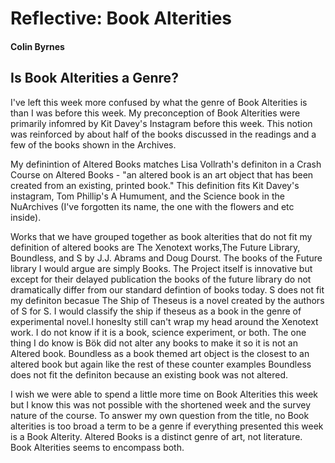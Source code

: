 # Reflective: Book Alterities

#### Colin Byrnes

## Is Book Alterities a Genre?

I've left this week more confused by what the genre of Book Alterities is than I was before this week. My preconception of Book Alterities were primarily infomred by Kit Davey's Instagram before this week. This notion was reinforced by about half of the books discussed in the readings and a few of the books shown in the Archives. 

My definintion of Altered Books matches Lisa Vollrath's definiton in a Crash Course on Altered Books - "an altered book is an art object that has been created from an existing, printed book." This definition fits Kit Davey's instagram, Tom Phillip's A Humument, and the Science book in the NuArchives (I've forgotten its name, the one with the flowers and etc inside). 

Works that we have grouped together as book alterities that do not fit my definition of altered books are The Xenotext works,The Future Library, Boundless, and S by J.J. Abrams and Doug Dourst. The books of the Future library I would argue are simply Books. The Project itself is innovative but except for their delayed publication the books of the future library do not dramatically differ from our standard defintion of books today. S does not fit my definiton becasue The Ship of Theseus is a novel created by the authors of S for S. I would classify the ship if theseus as a book in the genre of experimental novel.I honeslty still can't wrap my head around the Xenotext work. I do not know if it is a book, science experiment, or both. The one thing I do know is Bök did not alter any books to make it so it is not an Altered book. Boundless as a book themed art object is the closest to an altered book but  again like the rest of these counter examples Boundless does not fit the definiton because an existing book was not altered.

I wish we were able to spend a little more time on Book Alterities this week but I know this was not possible with the shortened week and the survey nature of the course. To answer my own question from the title, no Book alterities is too broad a term to be a genre if everything presented this week is a Book Alterity. Altered Books is a distinct genre of art, not literature. Book Alterities seems to encompass both.  


